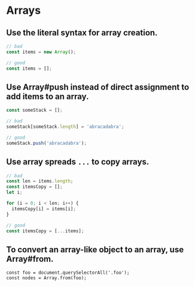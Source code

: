 # Arrays

## Use the literal syntax for array creation.

```javascript
// bad
const items = new Array();

// good
const items = [];
```

## Use Array#push instead of direct assignment to add items to an array.

```javascript
const someStack = [];

// bad
someStack[someStack.length] = 'abracadabra';

// good
someStack.push('abracadabra');
```

<a name="es6-array-spreads"></a>
## Use array spreads `...` to copy arrays.

```javascript
// bad
const len = items.length;
const itemsCopy = [];
let i;

for (i = 0; i < len; i++) {
  itemsCopy[i] = items[i];
}

// good
const itemsCopy = [...items];
```

## To convert an array-like object to an array, use Array#from.

```javascript-no-test
const foo = document.querySelectorAll('.foo');
const nodes = Array.from(foo);
```

